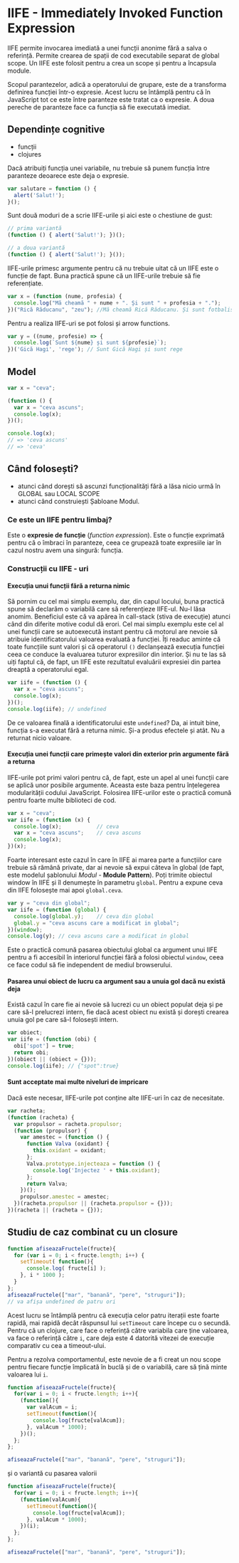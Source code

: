 # IIFE - Immediately Invoked Function Expression

IIFE permite invocarea imediată a unei funcții anonime fără a salva o referință. Permite crearea de spații de cod executabile separat de global scope. Un IIFE este folosit pentru a crea un scope și pentru a încapsula module.

Scopul parantezelor, adică a operatorului de grupare, este de a transforma definirea funcției într-o expresie. Acest lucru se întâmplă pentru că în JavaScript tot ce este între paranteze este tratat ca o expresie. A doua pereche de paranteze face ca funcția să fie executată imediat.

## Dependințe cognitive

-   funcții
-   clojures

Dacă atribuiți funcția unei variabile, nu trebuie să punem funcția între paranteze deoarece este deja o expresie.

```javascript
var salutare = function () {
  alert('Salut!');
}();
```

Sunt două moduri de a scrie IIFE-urile și aici este o chestiune de gust:

```javascript
// prima variantă
(function () { alert('Salut!'); })();

// a doua variantă
(function () { alert('Salut!'); }());
```

IIFE-urile primesc argumente pentru că nu trebuie uitat că un IIFE este o funcție de fapt. Buna practică spune că un IIFE-urile trebuie să fie referențiate.

```javascript
var x = (function (nume, profesia) {
  console.log("Mă cheamă " + nume + ". Și sunt " + profesia + ".");
})("Rică Răducanu", "zeu"); //Mă cheamă Rică Răducanu. Și sunt fotbalist.
```

Pentru a realiza IIFE-uri se pot folosi și arrow functions.

```javascript
var y = ((nume, profesie) => {
  console.log(`Sunt ${nume} și sunt ${profesie}`);
})('Gică Hagi', 'rege'); // Sunt Gică Hagi și sunt rege
```

## Model

```javascript
var x = "ceva";

(function () {
  var x = "ceva ascuns";
  console.log(x);
})();

console.log(x);
// => 'ceva ascuns'
// => 'ceva'
```

## Când folosești?

-   atunci când dorești să ascunzi funcționalități fără a lăsa nicio urmă în GLOBAL sau LOCAL SCOPE
-   atunci când construiești Șabloane Modul.

### Ce este un IIFE pentru limbaj?

Este o **expresie de funcție** (*function expression*). Este o funcție exprimată pentru că o îmbraci în paranteze, ceea ce grupează toate expresiile iar în cazul nostru avem una singură: funcția.

### Construcții cu IIFE - uri

#### Execuția unui funcții fără a returna nimic

Să pornim cu cel mai simplu exemplu, dar, din capul locului, buna practică spune să declarăm o variabilă care să referențieze IIFE-ul. Nu-l lăsa anomim. Beneficiul este că va apărea în call-stack (stiva de execuție) atunci când din diferite motive codul dă erori.
Cel mai simplu exemplu este cel al unei funcții care se autoexecută instant pentru că motorul are nevoie să atribuie identificatorului valoarea evaluată a funcției. Îți readuc aminte că toate funcțiile sunt valori și că operatorul `()` declanșează execuția funcției ceea ce conduce la evaluarea tuturor expresiilor din interior. Și nu te las să uiți faptul că, de fapt, un IIFE este rezultatul evaluării expresiei din partea dreaptă a operatorului egal.

```javascript
var iife = (function () {
  var x = "ceva ascuns";
  console.log(x);
})();
console.log(iife); // undefined
```

De ce valoarea finală a identificatorului este `undefined`? Da, ai intuit bine, funcția s-a executat fără a returna nimic. Și-a produs efectele și atât. Nu a returnat nicio valoare.

#### Execuția unei funcții care primește valori din exterior prin argumente fără a returna

IIFE-urile pot primi valori pentru că, de fapt, este un apel al unei funcții care se aplică unor posibile argumente. Aceasta este baza pentru înțelegerea modularității codului JavaScript. Folosirea IIFE-urilor este o practică comună pentru foarte multe biblioteci de cod.

```javascript
var x = "ceva";
var iife = (function (x) {
  console.log(x);           // ceva
  var x = "ceva ascuns";    // ceva ascuns
  console.log(x);
})(x);
```

Foarte interesant este cazul în care în IIFE ai marea parte a funcțiilor care trebuie să rămână private, dar ai nevoie să expui câteva în global (de fapt, este modelul șablonului *Modul* - **Module Pattern**). Poți trimite obiectul window în IIFE și îl denumește în parametru `global`. Pentru a expune ceva din IIFE folosește mai apoi `global.ceva`.

```javascript
var y = "ceva din global";
var iife = (function (global) {
  console.log(global.y);    // ceva din global
  global.y = "ceva ascuns care a modificat in global";
})(window);
console.log(y); // ceva ascuns care a modificat in global
```

Este o practică comună pasarea obiectului global ca argument unui IIFE pentru a fi accesibil în interiorul funcției fără a folosi obiectul `window`, ceea ce face codul să fie independent de mediul browserului.

#### Pasarea unui obiect de lucru ca argument sau a unuia gol dacă nu există deja

Există cazul în care fie ai nevoie să lucrezi cu un obiect populat deja și pe care să-l prelucrezi intern, fie dacă acest obiect nu există și dorești crearea unuia gol pe care să-l folosești intern.

```javascript
var obiect;
var iife = (function (obi) {
  obi['spot'] = true;
  return obi;
})(obiect || (obiect = {}));
console.log(iife); // {"spot":true}
```

#### Sunt acceptate mai multe niveluri de impricare

Dacă este necesar, IIFE-urile pot conține alte IIFE-uri în caz de necesitate.

```javascript
var racheta;
(function (racheta) {
  var propulsor = racheta.propulsor;
  (function (propulsor) {
    var amestec = (function () {
      function Valva (oxidant) {
        this.oxidant = oxidant;
      };
      Valva.prototype.injecteaza = function () {
        console.log('Injectez ' + this.oxidant);
      };
      return Valva;
    })();
    propulsor.amestec = amestec;
  })(racheta.propulsor || (racheta.propulsor = {}));
})(racheta || (racheta = {}));
```

## Studiu de caz combinat cu un closure

```javascript
function afiseazaFructele(fructe){
  for (var i = 0; i < fructe.length; i++) {
    setTimeout( function(){
      console.log( fructe[i] );
    }, i * 1000 );
  }
};
afiseazaFructele(["mar", "banană", "pere", "struguri"]);
// va afișa undefined de patru ori
```

Acest lucru se întâmplă pentru că execuția celor patru iterații este foarte rapidă, mai rapidă decât răspunsul lui `setTimeout` care începe cu o secundă. Pentru că un clojure, care face o referință către variabila care ține valoarea, va face o referință către `i`, care deja este 4 datorită vitezei de execuție comparativ cu cea a timeout-ului.

Pentru a rezolva comportamentul, este nevoie de a fi creat un nou scope pentru fiecare funcție împlicată în buclă și de o variabilă, care să țină minte valoarea lui `i`.

```javascript
function afiseazaFructele(fructe){
  for(var i = 0; i < fructe.length; i++){
    (function(){
      var valAcum = i;
      setTimeout(function(){
        console.log(fructe[valAcum]);
      }, valAcum * 1000);
    })();
  };
};

afiseazaFructele(["mar", "banană", "pere", "struguri"]);
```
 și o variantă cu pasarea valorii

 ```javascript
 function afiseazaFructele(fructe){
   for(var i = 0; i < fructe.length; i++){
     (function(valAcum){
       setTimeout(function(){
         console.log(fructe[valAcum]);
       }, valAcum * 1000);
     })(i);
   };
 };

 afiseazaFructele(["mar", "banană", "pere", "struguri"]);
 ```
